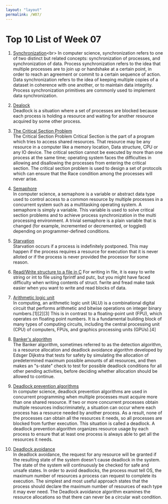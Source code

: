 ```yaml
---
layout: "layout"
permalink: /W07/
---
```


# Top 10 List of Week 07

1. [Synchronization](https://en.wikipedia.org/wiki/Synchronization_(computer_science))<br>
In computer science, synchronization refers to one of two distinct but related concepts: synchronization of processes, and synchronization of data. Process synchronization refers to the idea that multiple processes are to join up or handshake at a certain point, in order to reach an agreement or commit to a certain sequence of action. Data synchronization refers to the idea of keeping multiple copies of a dataset in coherence with one another, or to maintain data integrity. Process synchronization primitives are commonly used to implement data synchronization.

2. [Dealock](https://www.geeksforgeeks.org/introduction-of-deadlock-in-operating-system/)<br>
Deadlock is a situation where a set of processes are blocked because each process is holding a resource and waiting for another resource acquired by some other process. 

3. [The Critical Section Problem](https://www.javatpoint.com/os-critical-section-problem)<br>
The Critical Section Problem
Critical Section is the part of a program which tries to access shared resources. That resource may be any resource in a computer like a memory location, Data structure, CPU or any IO device.
The critical section cannot be executed by more than one process at the same time; operating system faces the difficulties in allowing and disallowing the processes from entering the critical section.
The critical section problem is used to design a set of protocols which can ensure that the Race condition among the processes will never arise.

4. [Semaphore](https://en.wikipedia.org/wiki/Semaphore_(programming))<br>
In computer science, a semaphore is a variable or abstract data type used to control access to a common resource by multiple processes in a concurrent system such as a multitasking operating system. A semaphore is simply a variable. This variable is used to solve critical section problems and to achieve process synchronization in the multi processing environment. A trivial semaphore is a plain variable that is changed (for example, incremented or decremented, or toggled) depending on programmer-defined conditions.


5. [Starvation](https://www.tutorialspoint.com/starvation-and-deadlock)<br>
Starvation occurs if a process is indefinitely postponed. This may happen if the process requires a resource for execution that it is never alloted or if the process is never provided the processor for some reason.

6. [Read/Write structure to a file in C](https://www.geeksforgeeks.org/readwrite-structure-file-c/)
For writing in file, it is easy to write string or int to file using fprintf and putc, but you might have faced difficulty when writing contents of struct. fwrite and fread make task easier when you want to write and read blocks of data.

7. [Arithmetic logic unit](https://en.wikipedia.org/wiki/Arithmetic_logic_unit)<br>
In computing, an arithmetic logic unit (ALU) is a combinational digital circuit that performs arithmetic and bitwise operations on integer binary numbers.[1][2][3] This is in contrast to a floating-point unit (FPU), which operates on floating point numbers. It is a fundamental building block of many types of computing circuits, including the central processing unit (CPU) of computers, FPUs, and graphics processing units (GPUs).[4]

8. [Banker's algorithm](https://en.wikipedia.org/wiki/Banker%27s_algorithm)<br>
The Banker algorithm, sometimes referred to as the detection algorithm, is a resource allocation and deadlock avoidance algorithm developed by Edsger Dijkstra that tests for safety by simulating the allocation of predetermined maximum possible amounts of all resources, and then makes an "s-state" check to test for possible deadlock conditions for all other pending activities, before deciding whether allocation should be allowed to continue.

9. [Deadlock prevention algorithms](https://www.geeksforgeeks.org/deadlock-prevention/)<br>
In computer science, deadlock prevention algorithms are used in concurrent programming when multiple processes must acquire more than one shared resource. If two or more concurrent processes obtain multiple resources indiscriminately, a situation can occur where each process has a resource needed by another process. As a result, none of the processes can obtain all the resources it needs, so all processes are blocked from further execution. This situation is called a deadlock. A deadlock prevention algorithm organizes resource usage by each process to ensure that at least one process is always able to get all the resources it needs.

10. [Deadlock avoidance](https://repository.dinus.ac.id/docs/ajar/7-deadlock.pdf)<br>
In deadlock avoidance, the request for any resource will be granted if the resulting state of the system doesn't cause deadlock in the system. The state of the system will continuously be checked for safe and unsafe states.
In order to avoid deadlocks, the process must tell OS, the maximum number of resources a process can request to complete its execution.
The simplest and most useful approach states that the process should declare the maximum number of resources of each type it may ever need. The Deadlock avoidance algorithm examines the resource allocations so that there can never be a circular wait condition.
